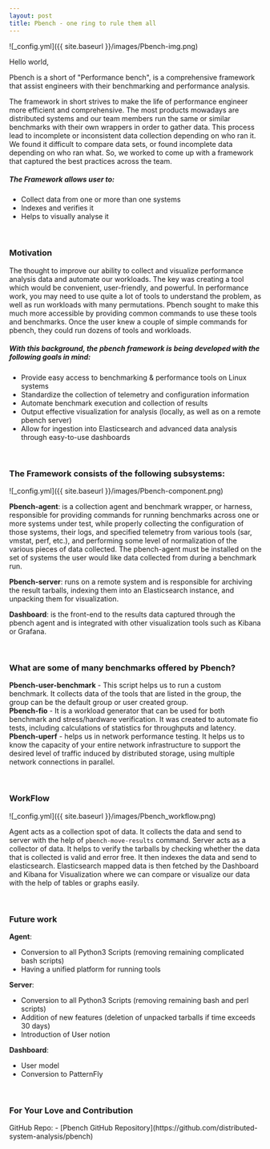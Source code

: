```yaml
---
layout: post
title: Pbench - one ring to rule them all
---
```


![_config.yml]({{ site.baseurl }}/images/Pbench-img.png)

Hello world,

Pbench is a short of "Performance bench", is a comprehensive framework that assist engineers with their benchmarking and performance analysis.

The framework in short strives to make the life of performance engineer more efficient and comprehensive. The most products mowadays are distributed systems and our team members run the same or similar benchmarks with their own wrappers in order to gather data. This process lead to incomplete or inconsistent data collection depending on who ran it. We found it difficult to compare data sets, or found incomplete data depending on who ran what. So, we worked to come up with a framework that captured the best practices across the team.

<h5>The Framework allows user to:</h5>

- Collect data from one or more than one systems <br>
- Indexes and verifies it <br>
- Helps to visually analyse it
<br>

<h3>Motivation</h3>
The thought to improve our ability to collect and visualize performance analysis data and automate our workloads. The key was creating a tool which would be convenient, user-friendly, and powerful. In performance work, you may need to use quite a lot of tools to understand the problem, as well as run workloads with many permutations. Pbench sought to make this much more accessible by providing common commands to use these tools and benchmarks. Once the user knew a couple of simple commands for pbench, they could run dozens of tools and workloads.

<h5>With this background, the pbench framework is being developed with the following goals in mind:</h5>

- Provide easy access to benchmarking & performance tools on Linux systems
- Standardize the collection of telemetry and configuration information
- Automate benchmark execution and collection of results
- Output effective visualization for analysis (locally, as well as on a remote pbench server)
- Allow for ingestion into Elasticsearch and advanced data analysis through easy-to-use dashboards

<br>

<h3>The Framework consists of the following subsystems:</h3>

![_config.yml]({{ site.baseurl }}/images/Pbench-component.png)

**Pbench-agent**: is a collection agent and benchmark wrapper, or harness, responsible for providing commands for running benchmarks across one or more systems under test, while properly collecting the configuration of those systems, their logs, and specified telemetry from various tools (sar, vmstat, perf, etc.), and performing some level of normalization of the various pieces of data collected. The pbench-agent must be installed on the set of systems the user would like data collected from during a benchmark run.<br>

**Pbench-server**: runs on a remote system and is responsible for archiving the result tarballs, indexing them into an Elasticsearch instance, and unpacking them for visualization.<br>

**Dashboard**: is the front-end to the results data captured through the pbench agent and is integrated with other visualization tools such as Kibana or Grafana.

<br>

<h3>What are some of many benchmarks offered by Pbench?</h3>

**Pbench-user-benchmark** - This script helps us to run a custom benchmark.  It collects data of the tools that are listed in the group, the group can be the default group or user created group. <br>
**Pbench-fio** - It is a workload generator that can be used for both benchmark and stress/hardware verification. It was created to automate fio tests, including calculations of statistics for throughputs and latency. <br>
**Pbench-uperf** - helps us in network performance testing. It helps us to know the capacity of your entire network infrastructure to support the desired level of traffic induced by distributed storage, using multiple network connections in parallel. 

<br>

<h3>WorkFlow</h3>

![_config.yml]({{ site.baseurl }}/images/Pbench_workflow.png)

Agent acts as a collection spot of data. It collects the data and send to server with the help of `pbench-move-results` command. Server acts as a collector of data. It helps to verify the tarballs by checking whether the data that is collected is valid and error free. It then indexes the data and send to elasticsearch. Elasticsearch mapped data is then fetched by the Dashboard and Kibana for Visualization where we can compare or visualize our data with the help of tables or graphs easily.

<br>

<h3>Future work</h3>

**Agent**:
- Conversion to all Python3 Scripts (removing remaining complicated bash scripts) <br>
- Having a unified platform for running tools <br>

**Server**:
- Conversion to all Python3 Scripts (removing remaining bash and perl scripts) <br>
- Addition of new features (deletion of unpacked tarballs if time exceeds 30 days) <br>
- Introduction of User notion <br>

**Dashboard**:
- User model
- Conversion to PatternFly

<br>

<h3>For Your Love and Contribution</h3>
GitHub Repo: - [Pbench GitHub Repository](https://github.com/distributed-system-analysis/pbench)
